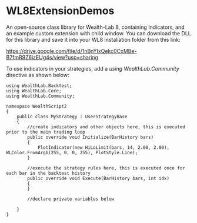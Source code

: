 # WL8ExtensionDemos

An open-source class library for Wealth-Lab 8, containing Indicators, and an example custom extension with child window.  You can download the DLL for this library and save it into your WL8 installation folder from this link:

https://drive.google.com/file/d/1nBnYIxQekc0CxMBe-B7fmR9Z6izEUg4s/view?usp=sharing

To use indicators in your strategies, add a _using WealthLab.Community_ directive as shown below:

```
using WealthLab.Backtest;
using WealthLab.Core;
using WealthLab.Community;

namespace WealthScript2
{
	public class MyStrategy : UserStrategyBase
	{
		//create indicators and other objects here, this is executed prior to the main trading loop
		public override void Initialize(BarHistory bars)
		{
			PlotIndicator(new HiLoLimit(bars, 14, 2.00, 2.00), WLColor.FromArgb(255, 0, 0, 255), PlotStyle.Line);
		}

		//execute the strategy rules here, this is executed once for each bar in the backtest history
		public override void Execute(BarHistory bars, int idx)
		{
		}

		//declare private variables below

	}
}
```
